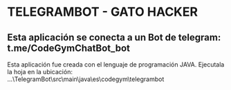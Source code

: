 <h1>TELEGRAMBOT - GATO HACKER</h1>
<h2>Esta aplicación se conecta a un Bot de telegram: t.me/CodeGymChatBot_bot</h2>

<p>Esta aplicación fue creada con el lenguaje de programación JAVA. Ejecutala la hoja en la ubicación: ...\TelegramBot\src\main\java\es\codegym\telegrambot</p>
